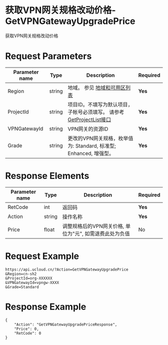 # 获取VPN网关规格改动价格-GetVPNGatewayUpgradePrice

获取VPN网关规格改动价格

# Request Parameters
|Parameter name|Type|Description|Required|
|---|---|---|---|
|Region|string|地域。 参见 [地域和可用区列表](../summary/regionlist.html)|**Yes**|
|ProjectId|string|项目ID。不填写为默认项目，子帐号必须填写。 请参考[GetProjectList接口](../summary/get_project_list.html)|**Yes**|
|VPNGatewayId|string|VPN网关的资源ID|**Yes**|
|Grade|string|更改的VPN网关规格，枚举值为: Standard, 标准型; Enhanced, 增强型。|**Yes**|

# Response Elements
|Parameter name|Type|Description|Required|
|---|---|---|---|
|RetCode|int|返回码|**Yes**|
|Action|string|操作名称|**Yes**|
|Price|float|调整规格后的VPN网关价格, 单位为"元", 如需退费此处为负值|No|

# Request Example
```
https://api.ucloud.cn/?Action=GetVPNGatewayUpgradePrice
&Region=cn-sh2
&ProjectId=org-XXXXXX
&VPNGatewayId=vpngw-XXXX
&Grade=Standard
```

# Response Example
```
{
    "Action": "GetVPNGatewayUpgradePriceResponse", 
    "Price": 0, 
    "RetCode": 0
}
```

